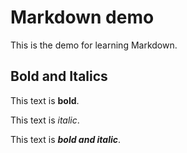 # Markdown demo

This is the demo for learning Markdown.

## Bold and Italics

This text is **bold**.

This text is _italic_.

This text is **_bold and italic_**.
